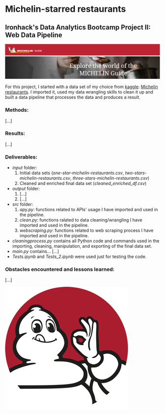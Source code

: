 # Michelin-starred restaurants

## Ironhack's Data Analytics Bootcamp Project II: Web Data Pipeline

![Michelin Guide](/images/michelin_2.png)
![Michelin Guide](/images/michelin_3.png)

For this project, I started with a data set of my choice from [kaggle](https://www.kaggle.com/): [Michelin restaurants](https://www.kaggle.com/jackywang529/michelin-restaurants#three-stars-michelin-restaurants.csv). I imported it, used my data wrangling skills to clean it up and built a data pipeline that processes the data and produces a result.

### Methods:

[...]

### Results:

[...]

### Deliverables:

* *input* folder:
    1. Initial data sets (*one-star-michelin-restaurants.csv*, *two-stars-michelin-restaurants.csv*, *three-stars-michelin-restaurants.csv*)
    1. Cleaned and enriched final data set (*cleaned_enriched_df.csv*)
* *output* folder:
    1. [...]
    1. [...]
* *src* folder:
    1. *apy.py*: functions related to APIs' usage I have imported and used in the pipeline.
    1. *clean.py*: functions ralated to data cleaning/wrangling I have imported and used in the pipeline.
    1. *webscraping.py*: functions related to web scraping process I have imported and used in the pipeline.
* *cleaningprocess.py* contains all Python code and commands used in the importing, cleaning, manipulation, and exporting of the final data set.
* *main.py* contains... [...]
* *Tests.ipynb* and *Tests_2.ipynb* were used just for testing the code.

### Obstacles encountered and lessons learned:

[...]

![Michelin Guide](/images/michelin.png)